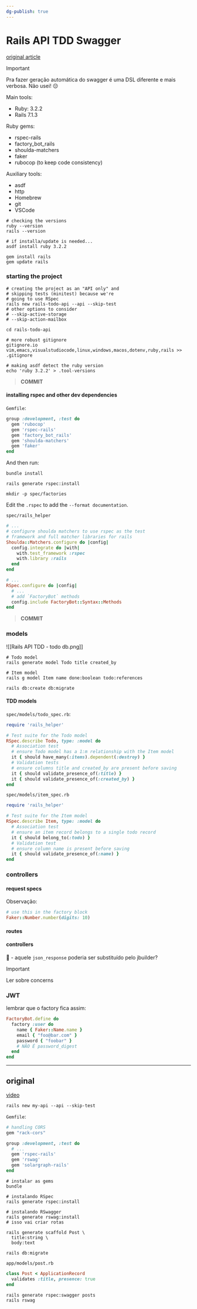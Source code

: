 ```yaml
---
dg-publish: true
---
```

# Rails API TDD Swagger

[original article](https://www.digitalocean.com/community/tutorials/build-a-restful-json-api-with-rails-5-part-one)

> [!important]
> Pra fazer geração automática do swagger é uma DSL diferente e mais verbosa. Não usei! 😔

Main tools:

- Ruby: 3.2.2
- Rails 7.1.3

Ruby gems:

- rspec-rails
- factory_bot_rails
- shoulda-matchers
- faker
- rubocop (to keep code consistency)

Auxiliary tools:

- asdf
- http
- Homebrew
- git
- VSCode


```shell
# checking the versions
ruby --version
rails --version

# if installa/update is needed...
asdf install ruby 3.2.2

gem install rails
gem update rails
```


### starting the project

```shell
# creating the project as an "API only" and
# skipping tests (minitest) because we're
# going to use RSpec
rails new rails-todo-api --api --skip-test
# other options to consider
# --skip-active-storage
# --skip-action-mailbox

cd rails-todo-api

# more robust gitignore
gitignore.io vim,emacs,visualstudiocode,linux,windows,macos,dotenv,ruby,rails >> .gitignore

# making asdf detect the ruby version
echo 'ruby 3.2.2' > .tool-versions
```


> **COMMIT**

#### installing rspec and other dev dependencies


`Gemfile`:

```ruby
group :development, :test do
  gem 'rubocop'
  gem 'rspec-rails'
  gem 'factory_bot_rails'
  gem 'shoulda-matchers'
  gem 'faker'
end
```

And then run:

```shell
bundle install

rails generate rspec:install

mkdir -p spec/factories
```

Edit the `.rspec` to add the `--format documentation`.

`spec/rails_helper`

```ruby
# ...
# configure shoulda matchers to use rspec as the test
# framework and full matcher libraries for rails
Shoulda::Matchers.configure do |config|
  config.integrate do |with|
    with.test_framework :rspec
    with.library :rails
  end
end

# ...
RSpec.configure do |config|
  # ...
  # add `FactoryBot` methods
  config.include FactoryBot::Syntax::Methods
end
```


> **COMMIT**

### models

![[Rails API TDD - todo db.png]]

```shell
# Todo model
rails generate model Todo title created_by

# Item model
rails g model Item name done:boolean todo:references

rails db:create db:migrate
```

#### TDD models

`spec/models/todo_spec.rb`:

```ruby
require 'rails_helper'

# Test suite for the Todo model
RSpec.describe Todo, type: :model do
  # Association test
  # ensure Todo model has a 1:m relationship with the Item model
  it { should have_many(:items).dependent(:destroy) }
  # Validation tests
  # ensure columns title and created_by are present before saving
  it { should validate_presence_of(:title) }
  it { should validate_presence_of(:created_by) }
end
```

`spec/models/item_spec.rb`

```ruby
require 'rails_helper'

# Test suite for the Item model
RSpec.describe Item, type: :model do
  # Association test
  # ensure an item record belongs to a single todo record
  it { should belong_to(:todo) }
  # Validation test
  # ensure column name is present before saving
  it { should validate_presence_of(:name) }
end
```



### controllers
#### request specs

Observação:
```ruby
# use this in the factory block
Faker::Number.number(digits: 10)
```

#### routes

#### controllers

🤔 - aquele `json_response` poderia ser substituído pelo jbuilder?

> [!important]
> Ler sobre concerns

### JWT

lembrar que o factory fica assim:

```ruby
FactoryBot.define do
  factory :user do
    name { Faker::Name.name }
    email { "foo@bar.com" }
    password { "foobar" }
    # NÃO É password_digest
  end
end

```

---

## original

[video](https://youtu.be/IeqwMb2PhvU)

```shell
rails new my-api --api --skip-test
```

`Gemfile`:
```ruby
# handling CORS
gem "rack-cors"

group :development, :test do
  # ...
  gem 'rspec-rails'
  gem 'rswag'
  gem 'solargraph-rails'
end
```

```shell
# instalar as gems
bundle

# instalando RSpec
rails generate rspec:install

# instalando RSwagger
rails generate rswag:install
# isso vai criar rotas

rails generate scaffold Post \
  title:string \
  body:text

rails db:migrate
```

`app/models/post.rb`
```ruby
class Post < ApplicationRecord
  validates :title, presence: true
end
```


```shell
rails generate rspec:swagger posts
rails rswag
```


